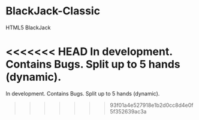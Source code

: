 # BlackJack-Classic
HTML5 BlackJack

<<<<<<< HEAD
In development. Contains Bugs. Split up to 5 hands (dynamic).
=======
In development. Contains Bugs. Split up to 5 hands (dynamic). 
>>>>>>> 93f01a4e527918e1b2d0cc8d4e0f5f352639ac3a
